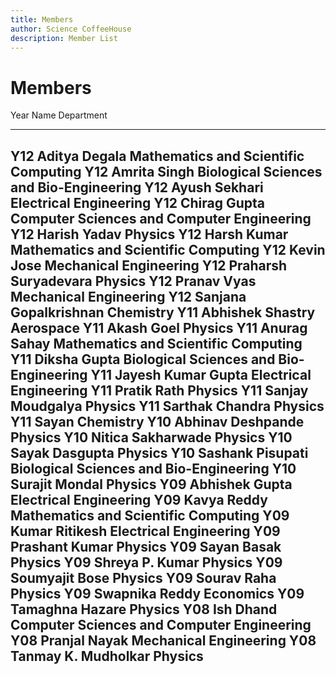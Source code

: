 ```yaml
---
title: Members
author: Science CoffeeHouse
description: Member List
---
```


# Members

Year    Name                             Department
----    -------------------              -------------------
Y12     Aditya Degala                    Mathematics and Scientific Computing
Y12     Amrita Singh                     Biological Sciences and Bio-Engineering
Y12     Ayush Sekhari                    Electrical Engineering
Y12     Chirag Gupta                     Computer Sciences and Computer Engineering
Y12     Harish Yadav                     Physics
Y12     Harsh Kumar                      Mathematics and Scientific Computing
Y12     Kevin Jose                       Mechanical Engineering
Y12     Praharsh Suryadevara             Physics
Y12     Pranav Vyas                      Mechanical Engineering
Y12     Sanjana Gopalkrishnan            Chemistry
Y11     Abhishek Shastry                 Aerospace
Y11     Akash Goel                       Physics
Y11     Anurag Sahay                     Mathematics and Scientific Computing
Y11     Diksha Gupta                     Biological Sciences and Bio-Engineering
Y11     Jayesh Kumar Gupta               Electrical Engineering
Y11     Pratik Rath                      Physics
Y11     Sanjay Moudgalya                 Physics
Y11     Sarthak Chandra                  Physics
Y11     Sayan                            Chemistry
Y10     Abhinav Deshpande                Physics
Y10     Nitica Sakharwade                Physics
Y10     Sayak Dasgupta                   Physics
Y10     Sashank Pisupati                 Biological Sciences and Bio-Engineering
Y10     Surajit Mondal                   Physics
Y09     Abhishek Gupta                   Electrical Engineering
Y09     Kavya Reddy                      Mathematics and Scientific Computing
Y09     Kumar Ritikesh                   Electrical Engineering
Y09     Prashant Kumar                   Physics
Y09     Sayan Basak                      Physics
Y09     Shreya P. Kumar                  Physics
Y09     Soumyajit Bose                   Physics
Y09     Sourav Raha                      Physics
Y09     Swapnika Reddy                   Economics
Y09     Tamaghna Hazare                  Physics
Y08     Ish Dhand                        Computer Sciences and Computer Engineering
Y08     Pranjal Nayak                    Mechanical Engineering
Y08     Tanmay K. Mudholkar              Physics
-----------------------------------------------------------------------------------





